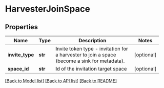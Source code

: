 # HarvesterJoinSpace

## Properties
Name | Type | Description | Notes
------------ | ------------- | ------------- | -------------
**invite_type** | **str** | Invite token type - invitation for a harvester to join a space (become a sink for metadata).  | [optional] 
**space_id** | **str** | Id of the invitation target space | [optional] 

[[Back to Model list]](../README.md#documentation-for-models) [[Back to API list]](../README.md#documentation-for-api-endpoints) [[Back to README]](../README.md)


